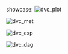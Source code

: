 showcase:
![dvc_plot](https://github.com/sxvxmx/dvc_tt/assets/115085796/4b6b0833-f004-42b3-886c-9e9dcd715ead)  

![dvc_met](https://github.com/sxvxmx/dvc_tt/assets/115085796/61170601-8d2a-4844-a473-7b41a57b368f)  

![dvc_exp](https://github.com/sxvxmx/dvc_tt/assets/115085796/471a3018-9414-469c-9603-a5568af91752)  

![dvc_dag](https://github.com/sxvxmx/dvc_tt/assets/115085796/13223aee-64cd-4b3e-acb5-0a9427872c13)  

